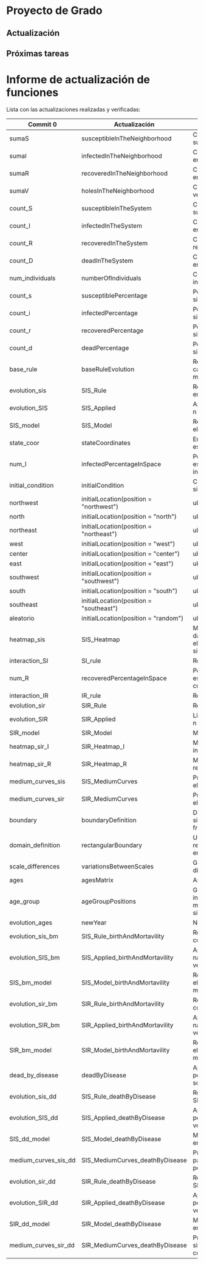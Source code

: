 # Proyecto de Grado

## Actualización

## Próximas tareas

# Informe de actualización de funciones

Lista con las actualizaciones realizadas y verificadas:

| Commit 0       |Actualización                  |Descripción                  |
|----------------|-------------------------------|-----------------------------|
|sumaS|susceptibleInTheNeighborhood|Cantidad de individuos susceptibles en la vecindad|
|sumaI|infectedInTheNeighborhood|Cantidad de individuos infectados en la vecindad|
|sumaR|recoveredInTheNeighborhood|Cantidad de individuos infectados en la vecindad|
|sumaV|holesInTheNeighborhood|Cantidad de espacios vacios en la vecindad|
|count_S|susceptibleInTheSystem|Cantidad de individuos susceptibles en el sistema|
|count_I|infectedInTheSystem|Cantidad de individuos infectados en el sistema|
|count_R|recoveredInTheSystem|Cantidad de individuos recuperados en el sistema|
|count_D|deadInTheSystem|Cantidad de individuos fallecidos en el sistema|
|num_individuals|numberOfIndividuals|Cantidad de individuos que interactuan en el sistema|
|count_s|susceptiblePercentage|Porcentaje de susceptibles en el sistema|
|count_i|infectedPercentage|Porcentaje de infectados en el sistema|
|count_r|recoveredPercentage|Porcentaje de recuperados en el sistema|
|count_d|deadPercentage|Porcentaje de fallecidos en el sistema|
|base_rule|baseRuleEvolution|Regla totalística que describe el cambio entre los estados S e I de manera local|
|evolution_sis|SIS_Rule|Regla base de evolucion aplicada en el sistema|
|evolution_SIS|SIS_Applied|Aplica el modelo SIS una cantidad n de veces|
|SIS_model|SIS_Model|Reporta los datos luego de aplicar el modelo SIS n veces|
|state_coor|stateCoordinates|Enlista los agentes que tengan un estado especifico|
|num_I|infectedPercentageInSpace|Porcentaje de infectados en el espacio (a de cada b están infectados)|
|initial_condition|initialCondition|Condición inicial aplicada al sistema|
|northwest|initialLocation(position = "northwest")|ubicación inicial de infectados|
|north|initialLocation(position = "north")|ubicación inicial de infectados|
|northeast|initialLocation(position = "northeast")|ubicación inicial de infectados|
|west|initialLocation(position = "west")|ubicación inicial de infectados|
|center|initialLocation(position = "center")|ubicación inicial de infectados|
|east|initialLocation(position = "east")|ubicación inicial de infectados|
|southwest|initialLocation(position = "southwest")|ubicación inicial de infectados|
|south|initialLocation(position = "south")|ubicación inicial de infectados|
|southeast|initialLocation(position = "southeast")|ubicación inicial de infectados|
|aleatorio|initialLocation(position = "random")|ubicación inicial de infectados|
|heatmap_sis|SIS_Heatmap|Mapa de calor de la enfermedad dados los datos luego de aplicar el modelo SIS n veces sobre un sistema|
|interaction_SI|SI_rule|Regla de interacción del estado S|
|num_R|recoveredPercentageInSpace|Porcentaje de recuperados en el espacio (a de cada b están curados)|
|interaction_IR|IR_rule|Regla de interacción del estado I|
|evolution_sir|SIR_Rule|Regla de comportamiento SIR|
|evolution_SIR|SIR_Applied|Lista de evoluciones al aplicar SIR n veces|
|SIR_model|SIR_Model|Modelo SIR|
|heatmap_sir_I|SIR_Heatmap_I|Mapa de calor para la población infectada (SIR_Model[6])|
|heatmap_sir_R|SIR_Heatmap_R|Mapa de calor para la población recuperada (SIR_Model[6])|
|medium_curves_sis|SIS_MediumCurves|Promedio de n simulaciones para el modelo SIS|
|medium_curves_sir|SIR_MediumCurves|Promedio de n simulaciones para el modelo SIR|
|boundary|boundaryDefinition|Definición de la estructura del sistema dadas las condiciones de frontera|
|domain_definition|rectangularBoundary|Ubica una matriz nula de tamaño rectangleRows*rectangleColumns en la posición a,b del sistema|
|scale_differences|variationsBetweenScales|Genera una lista con las diferencias entre escalas|
|ages|agesMatrix|Arreglo de edades aleatorias|
|age_group|ageGroupPositions|Genera las posiciones de los individuos que tienen entre minAge y maxAge años en el sistema|
|evolution_ages|newYear|Nuevo año para los agentes|
|evolution_sis_bm|SIS_Rule_birthAndMortavility|Regla de evolución del modelo SIS con natalidad y mortalidad|
|evolution_SIS_bm|SIS_Applied_birthAndMortavility|Aplica el modelo SIS con natalidad y mortalidad n_iterations veces sobre el sistema|
|SIS_bm_model|SIS_Model_birthAndMortavility|Reporta los datos luego de aplicar el modelo SIS con natalidad y mortalidad n veces|
|evolution_sir_bm|SIR_Rule_birthAndMortavility|Regla de evolución del modelo SIR con natalidad y mortalidad|
|evolution_SIR_bm|SIR_Applied_birthAndMortavility|Aplica el modelo SIR con natalidad y mortalidad n_iterations veces sobre el sistema|
|SIR_bm_model|SIR_Model_birthAndMortavility|Reporta los datos luego de aplicar el modelo SIR con natalidad y mortalidad n veces|
|dead_by_disease|deadByDisease|Aplica probabilidades de muerte por enfermedad a grupos de edad sobre el sistema|
|evolution_sis_dd|SIS_Rule_deathByDisease|Regla de evolución para el modelo SIS con muerte por enfermedad|
|evolution_SIS_dd|SIS_Applied_deathByDisease|Aplica el modelo SIS con muerte por enfermedad n_iterations veces sobre el sistema|
|SIS_dd_model|SIS_Model_deathByDisease|Modelo SIS con muerte por enfermedad|
|medium_curves_sis_dd|SIS_MediumCurves_deathByDisease|Promedio de csim simulaciones para el modelo SIS con muerte por enfermedad|
|evolution_sir_dd|SIR_Rule_deathByDisease|Regla de evolución para el modelo SIR con muerte por enfermedad|
|evolution_SIR_dd|SIR_Applied_deathByDisease|Aplica el modelo SIR con muerte por enfermedad n_iterations veces sobre el sistema|
|SIR_dd_model|SIR_Model_deathByDisease|Modelo SIR con muerte por enfermedad|
|medium_curves_sir_dd|SIR_MediumCurves_deathByDisease|Promedio de n_simulations simulaciones para el modelo SIR con muerte por enfermedad|
